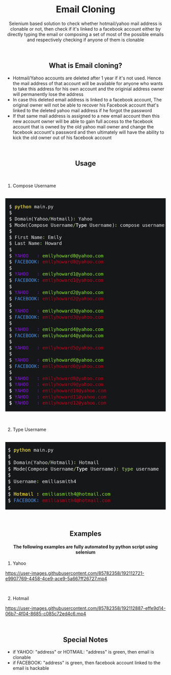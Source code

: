 <div align="center">

# Email Cloning
</div>
<div align="center">
<p>

Selenium based solution to check whether hotmail/yahoo mail address is clonable or not, then check if it's linked to a facebook account either by directly typing the email or composing a set of most of the possible emails and respectively checking if anyone of them is clonable

</p>
</div>

&nbsp; &nbsp; &nbsp; &nbsp; &nbsp; &nbsp; &nbsp; &nbsp; &nbsp; &nbsp; &nbsp; &nbsp; 
<div align="center" >

## What is Email cloning?
</div>

<div>
<p>

- Hotmail/Yahoo accounts are deleted after 1 year if it's not used. Hence the mail address of that  account will be available for anyone who wants to take this address for his own account and the originial address owner will permanently lose the address
-  In case this deleted email address is linked to a facebook account, The original owner will not be able to recover his Facebook account that's linked to the deleted yahoo mail address if he forgot the password
-  If that same mail address is assigned to a new email account then this new account owner will be able to gain full access to the facebook account that is owned by the old yahoo mail owner and change the facebook account's password and then ultimately will have the ability to kick the old owner out of his facebook account

</p>
</div>

&nbsp; &nbsp; &nbsp; &nbsp; &nbsp; &nbsp; &nbsp; &nbsp; &nbsp;  

<div align="center" >

## Usage
</div>
&nbsp;

1. Compose Username

&nbsp;
<img src="static/carbon1.png"></img>

&nbsp; &nbsp; &nbsp; &nbsp; &nbsp; &nbsp; &nbsp; &nbsp; &nbsp;

2. Type Username

&nbsp;
<img src="static/carbon2.png"></img>

&nbsp;
<div align="center">

## Examples

<div align="center">
<p>

 #### The following examples are fully automated by python script using selenium
</p>
</div>
</div>

1. Yahoo
&nbsp;

https://user-images.githubusercontent.com/85782358/192112721-e9907769-4458-4ce9-ace9-5a667ff26727.mp4

&nbsp;

2. Hotmail
&nbsp;

https://user-images.githubusercontent.com/85782358/192112887-effe9d14-06b7-4f04-8685-c085c72ed4c6.mp4

&nbsp;
<div align="center">

## Special Notes
</div>

<p>

- if YAHOO: "address" or HOTMAIL: "address" is green, then email is clonable
- if FACEBOOK: "address" is green, then facebook account linked to the email is hackable 
</p>
